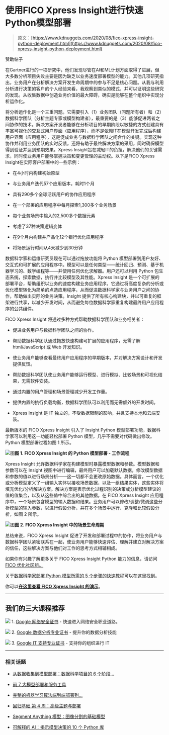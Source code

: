 # 使用FICO Xpress Insight进行快速Python模型部署

> 原文：[https://www.kdnuggets.com/2020/08/fico-xpress-insight-python-deployment.html](https://www.kdnuggets.com/2020/08/fico-xpress-insight-python-deployment.html)

赞助帖子

在Gartner进行的一项研究中，他们发现尽管在AI和ML计划方面取得了进展，但大多数分析项目失败主要是因为缺乏以业务速度部署模型的能力。其他几项研究指出，业务用户在分析解决方案开发生命周期中的参与不足是核心问题。从我与利用分析进行决策的客户的个人经验来看，我观察到类似的模式，并可以证明这些研究的发现。从收集数据中创造业务价值的最大障碍，确实是能够在整个组织中实现分析运作化。

将分析运作化是一个三重问题。它需要引入（1）业务团队（问题所有者）和（2）数据科学团队（分析主题专家或模型构建者），最重要的是（3）能够促进两者之间协作的技术。解决方案开发者能够在分析项目的早期阶段以敏捷的方式创建具有丰富可视化的交互式用户界面（应用程序），而不是依赖IT在模型开发完成后构建用户界面（应用程序），这是促成业务与数据科学团队之间合作的关键。实现这种协作并利用业务团队的实时反馈，还将有助于最终解决方案的采用，同时确保模型得到验证并达到预期效果。Xpress Insight旨在减轻IT的负担，解决他们的关键需求，同时使业务用户能够掌握决策和变更管理的主动权。以下是FICO Xpress Insight在实际客户部署中的一些示例：

+   在4小时内构建初始原型

+   与业务用户迭代57个应用版本，耗时1个月

+   具有290多个全球活跃用户的协作应用程序

+   在一个部署的应用程序中每月探索1,300多个业务场景

+   每个业务场景中输入的2,500多个数据元素

+   考虑了37种决策逻辑变体

+   在9个月内构建并产品化12个银行优化应用程序

+   将场景运行时间从4天减少到30分钟

数据科学家和运维研究员现在可以通过拖放功能将 Python 模型部署到用户友好、交互式和可扩展的应用程序中。模型可以是任何类型——统计回归、预测、基于机器学习的、数学编程等——并使用任何优化求解器。用户还可以利用 Python 包生态系统，探索数据，执行并比较模型及其性能。Xpress Insight 是一个可扩展的部署平台，帮助组织以业务的速度构建业务应用程序。它通过将高度复杂的分析或优化模型转化为简单的点选应用程序，从而促进数据科学家与业务用户之间的协作，帮助做出实际的业务决策。Insight 提供了所有核心构建块，并以可重复的框架进行共享，以减少开发时间，从而避免每位数据科学家重复构建最终用户应用程序的公共组件。

FICO Xpress Insight 将通过多种方式帮助数据科学团队和业务相关者：

+   促进业务用户与数据科学团队之间的协作。

+   帮助数据科学团队通过拖放快速构建可扩展的应用程序，无需了解 html/JavaScript 或 Web 开发知识。

+   使业务用户能够查看最终用户应用程序的早期版本，并对解决方案设计和开发提供反馈。

+   帮助数据科学团队使业务用户能够运行模型、进行模拟、比较场景和可视化结果，无需软件安装。

+   通过内置的用户管理和场景管理减少开发工作量。

+   提供内置的执行负载均衡，数据科学团队可以利用而无需额外的开发时间。

+   Xpress Insight 是 IT 独立的，不受数据限制的影响，并且支持本地和云端安装。

最新版本的 FICO Xpress Insight 引入了 Insight Python 模型部署功能，数据科学家可以利用这一功能轻松部署 Python 模型，几乎不需要对代码做出修改。Python 模型部署过程如图 1 所示。

![图](../Images/739b6c06b1dc90153f5acc5e3f5261af.png)**图 1\. FICO Xpress Insight 的 Python 模型部署 - 工作流程**

Xpress Insight 允许数据科学家在构建模型时暴露模型数据和参数。模型数据和参数可以在 Insight 视图中进行编辑，最终用户可以加载默认数据，修改模型数据和参数的值以进行场景分析——这一切都不会更改原始数据。具体而言，一个优化或分析模型定义了一组输入实体以接收场景数据，以及一组结果实体，这些实体将填充优化/分析解决方案。解决方案是表示优化过程识别的决策或分析模型建议的值的值集合，以及从这些值中综合出的其他数据。在 FICO Xpress Insight 应用程序中，一个场景包含模型的输入数据和结果。业务用户可以修改/调整/微调这些分析模型的输入参数，以进行假设分析，并在多个场景中运行、克隆和比较假设分析，如图 2 所示。

![图](../Images/8a86846aa3044326503c1f0fbf80d773.png)**图 2\. FICO Xpress Insight 中的场景生命周期**

总结来说，FICO Xpress Insight 促进了开发和部署过程中的协作，将业务用户与数据科学团队紧密联系在一起，使业务用户能够快速评估、理解并建立对解决方案的信任，这些解决方案与他们对工作的思考方式相辅相成。

如果你有兴趣了解更多关于 FICO Xpress Insight Python 能力的信息，请访问[FICO 优化社区组。](https://community.fico.com/s/optimization?utm_source=KDnuggets&utm_medium=insight-python-blog-post)

关于[数据科学家部署 Python 模型所需的 5 个步骤的快速教程](https://community.fico.com/s/rapid-python-model-deployment-xpress-insight?utm_source=KDnuggets&utm_medium=insight-python-blog-post)可以在这里找到。

你可以[**在这里查看 FICO Xpress Insight 的演示**](https://community.fico.com/s/xpress-insight-demo-description?utm_source=KDnuggets&utm_medium=insight-python-blog-post)。

* * *

## 我们的三大课程推荐

![](../Images/0244c01ba9267c002ef39d4907e0b8fb.png) 1\. [Google 网络安全证书](https://www.kdnuggets.com/google-cybersecurity) - 快速进入网络安全职业道路。

![](../Images/e225c49c3c91745821c8c0368bf04711.png) 2\. [Google 数据分析专业证书](https://www.kdnuggets.com/google-data-analytics) - 提升你的数据分析技能

![](../Images/0244c01ba9267c002ef39d4907e0b8fb.png) 3\. [Google IT 支持专业证书](https://www.kdnuggets.com/google-itsupport) - 支持你的组织进行 IT

* * *

### 相关话题

+   [从数据收集到模型部署：数据科学项目的 6 个阶段…](https://www.kdnuggets.com/2023/01/data-collection-model-deployment-6-stages-data-science-project.html)

+   [前 7 大模型部署和服务工具](https://www.kdnuggets.com/top-7-model-deployment-and-serving-tools)

+   [完整的机器学习算法端到端部署到…](https://www.kdnuggets.com/2021/12/deployment-machine-learning-algorithm-live-production-environment.html)

+   [回归基础 第 4 周：高级主题与部署](https://www.kdnuggets.com/back-to-basics-week-4-advanced-topics-and-deployment)

+   [Segment Anything 模型：图像分割的基础模型](https://www.kdnuggets.com/2023/07/segment-anything-model-foundation-model-image-segmentation.html)

+   [可解释的 AI：揭示模型决策的 10 个 Python 库](https://www.kdnuggets.com/2023/01/explainable-ai-10-python-libraries-demystifying-decisions.html)
